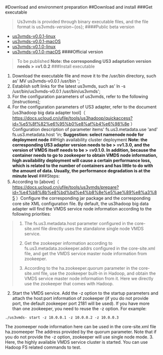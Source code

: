 #Download and environment preparation
##Download and install
###Get executable
>Us3vmds is provided through binary executable files, and the file format is us3vmds-${version}-${os};
####Public beta version
- [us3vmds-v0.0.1-linux]( http://us3-release.cn-bj.ufileos.com/us3-bigdata/us3-vmds/v0.0.1/us3vmds-v0.0.1-linux )
- [us3vmds-v0.0.1-macOS]( http://us3-release.cn-bj.ufileos.com/us3-bigdata/us3-vmds/v0.0.1/us3vmds-v0.0.1-mac )
- [us3vmds-v0.1.0-linux]( http://us3-release.cn-bj.ufileos.com/us3-bigdata/us3-vmds/v0.1.0/us3vmds-v0.1.0-linux )
- [us3vmds-v0.1.0-macOS]( http://us3-release.cn-bj.ufileos.com/us3-bigdata/us3-vmds/v0.1.0/us3vmds-v0.1.0-mac )
####Official version
>To be published
**Note: the corresponding US3 adaptation version needs > =v1.0.2**
###Install executable
1. Download the executable file and move it to the /usr/bin directory, such as' MV us3vmds-v0.0.1 /usr/bin ';
2. Establish soft links for the latest us3vmds, such as' ln -s /usr/bin/us3vmds-v0.0.1 /usr/bin/us3vmds';
3. For the configuration parameters of us3vmds, refer to the following [instructions];
4. For the configuration parameters of US3 adapter, refer to the document [us3hadoop big data adapter tool]（ https://docs.ucloud.cn/ufile/tools/us3hadoop/quickaccess?id=%e5%8f%82%e6%95%b0%e8%af%b4%e6%98%8e ）Configuration description of parameter items' fs.us3.metadata.use 'and' fs.us3.metadata.host 'in;
**Suggestion: select namenode node for deployment node**
##High availability cluster deployment
**Note: the corresponding US3 adapter version needs to be > =v1.3.0, and the version of VMDS itself needs to be > =v0.1.0. In addition, because the container needs to go to zookeeper to obtain VMDS node information, high availability deployment will cause a certain performance loss, which is related to the number of containers and has little to do with the amount of data. Usually, the performance degradation is at the minute level**
###Steps:
1. According to [above]（ https://docs.ucloud.cn/ufile/tools/us3vmds/prepare?id=%e4%b8%8b%e8%bd%bd%e4%b8%8e%e5%ae%89%e8%a3%85 ）Configure the corresponding jar package and the corresponding core site XML configuration file. By default, the us3hadoop big data adapter will find the VMDS service node information according to the following priorities:
>1. The fs.us3.metadata.host parameter configured in the core-site.xml file directly uses the standalone single node VMDS service.
>
>2. Get the zookeeper information according to fs.us3.metadata.zookeeper.addrs configured in the core-site.xml file, and get the VMDS service master node information from zookeeper.
>3. According to the ha.zookeeper.quorum parameter in the core-site.xml file, use the zookeeper built-in in Hadoop, and obtain the VMDS service master node information from it.
Here we directly use the zookeeper that comes with Hadoop.
2. Start the VMDS service. Add the -z option to the startup parameters and attach the host:port information of zookeeper (if you do not provide port, the default zookeeper port 2181 will be used). If you have more than one zookeeper, you need to reuse the -z option. For example:
```shell
./us3vmds- start -z 10.0.0.1 -z 10.0.0.2 -z 10.0.0.3
```
The zoomeeper node information here can be used in the core-site.xml file ha.zoomeeper The address provided by the quorum parameter. Note that if you do not provide the -z option, zookeeper will use single node mode.
3. Here, the highly available VMDS service cluster is started. You can use Hadoop FS related commands to test.